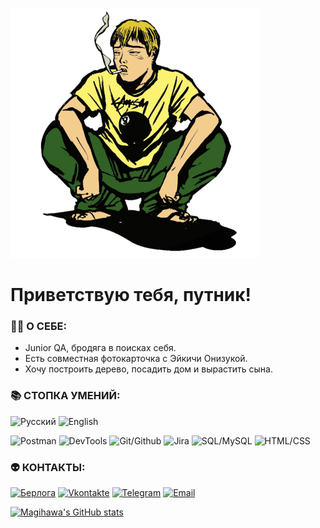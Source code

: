 [![Header](https://github.com/magihawa/magihawa/blob/main/assets/header.png)](https://magihawa.github.io/)

# Приветствую тебя, путник!

### 👨‍💻 **О СЕБЕ:**

- Junior QA, бродяга в поисках себя.
- Есть совместная фотокарточка с Эйкичи Онизукой.
- Хочу построить дерево, посадить дом и вырастить сына.


### 📚 **СТОПКА УМЕНИЙ:**

![Русский](https://img.shields.io/badge/Русский-indigo)
![English](https://img.shields.io/badge/English-indigo)

![Postman](https://img.shields.io/badge/POSTMAN-gold)
![DevTools](https://img.shields.io/badge/DevTools-gold)
![Git/Github](https://img.shields.io/badge/Git/GitHub-seagreen)
![Jira](https://img.shields.io/badge/Jira-indianred)
![SQL/MySQL](https://img.shields.io/badge/SQL/MySQL-teal)
![HTML/CSS](https://img.shields.io/badge/HTML/CSS-coral)

### 👽 **КОНТАКТЫ:**

[![Берлога](https://img.shields.io/badge/Мой_сайт-dodgerblue)](https://magihawa.github.io/)
[![Vkontakte](https://img.shields.io/badge/Вконтакте-dodgerblue)](https://www.vk.com/zugzwang)
[![Telegram](https://img.shields.io/badge/Телеграм-dodgerblue)](http://t.me/magihawa)
[![Email](https://img.shields.io/badge/Email-dodgerblue)](mailto:magihawa@gmail.com)

[![Magihawa's GitHub stats](https://github-readme-stats.vercel.app/api?username=magihawa&show_icons=true&theme=transparent)](https://github.com/magihawa/github-readme-stats)
